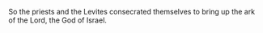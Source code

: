 So the priests and the Levites consecrated themselves to bring up the ark of the Lord, the God of Israel.
